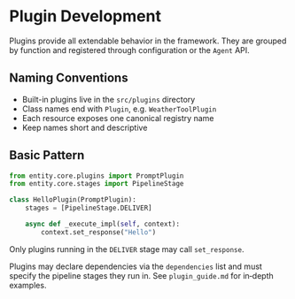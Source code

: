 # Plugin Development

Plugins provide all extendable behavior in the framework. They are grouped by
function and registered through configuration or the `Agent` API.

## Naming Conventions
- Built-in plugins live in the `src/plugins` directory
- Class names end with `Plugin`, e.g. `WeatherToolPlugin`
- Each resource exposes one canonical registry name
- Keep names short and descriptive

## Basic Pattern
```python
from entity.core.plugins import PromptPlugin
from entity.core.stages import PipelineStage

class HelloPlugin(PromptPlugin):
    stages = [PipelineStage.DELIVER]

    async def _execute_impl(self, context):
        context.set_response("Hello")
```

Only plugins running in the `DELIVER` stage may call ``set_response``.

Plugins may declare dependencies via the `dependencies` list and must specify the
pipeline stages they run in. See `plugin_guide.md` for in‑depth examples.
